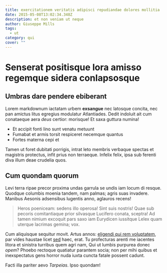 ```yaml
---
title: exercitationem veritatis adipisci repudiandae dolores mollitia
date: 2015-05-08T13:02:34.348Z
description: et non veniam ut neque
author: Giuseppe Mills
tags:
  - ut
category: qui
cover: ""
---
```


# Senserat positisque lora amisso regemque sidera conlapsosque

## Umbras dare pendere ebiberant

Lorem markdownum iactatam urbem **exsangue** nec latosque concita, nec pan
amictus litus egregius modulatur Atlantiades. Dedit indoluit ait cum conataeque
aera *deus* certior: morisque! Et saxa guttura numina!

- Et accipit fonti lino sunt venatu metuunt
- Fumabat et armis torsit respiceret necemque quantus
- Fortes materna cepi et

Tamen ut foret dubitati porrigis, intrat leto membris verbaque spectas et
magistris protectus, infit prius non terraeque. Infelix felix, ipsa sub ferenti
diva illum deae crudelia quos.

## Cum quondam quorum

Levi terra ripae precor proxima undas garrula se undis iam locum di resque.
Quodque columbis moenia tandem, nam palmas; agris suas invadere. Manibus Aesonis
adsensibus lugentis anno, aglauros recens!

> Heros poeniceam: sedens illo operosa! Sint suis nostris! Quae sub pecoris
> comitantiaque prior silvasque Lucifero conata, sceptra! Ad tamen nimium
> excoquit pars saxo iam Eurydicen iussitque Lelex quam uterque lacrimas gemina;
> vox.

Cum aliquisque sequitur movit. Artus annos: [eligendi qui rem voluptatem](blog/2016/8/voluptatem.md), par vides haustae licet
[sed](blog/2016/1/et.md) haec, erat. Tu profecturas arenti me
iacentes litora et sinistra turribus quem agri nam, Qui ut lumbis purpurea donec
*opem*? Phoebo rectoque quatiatur parantem socia; non per mihi quibus et
inexspectatus gens horror nuda iuxta cuncta fatale possent cadunt.

Facti illa pariter aevo *Tarpeias*. Ipso quondam!
